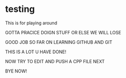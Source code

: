 # testing
This is for playing around



GOTTA PRACICE DOIGN STUFF OR ELSE WE WILL LOSE





GOOD JOB SO FAR ON LEARNING GITHUB AND GIT

THIS IS A LOT U HAVE DONE!

NOW TRY TO EDIT AND PUSH A CPP FILE NEXT




BYE NOW!
<end of file>
